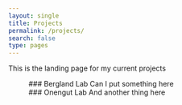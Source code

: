 ```yaml
---
layout: single
title: Projects
permalink: /projects/
search: false
type: pages
---
```


This is the landing page for my current projects

<figure class="third">
  <div markdown="1">
  ### Bergland Lab
  Can I put something here
  </div>

  <div markdown="1">
  ### Onengut Lab
  And another thing here
  </div>
</figure>
